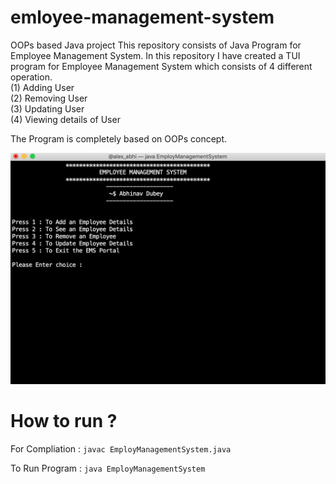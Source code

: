 # emloyee-management-system
OOPs based Java project
This repository consists of Java Program for Employee Management System. In this repository I have created a TUI program for Employee Management System which consists of 4 different operation.<br>
(1) Adding User<br>  (2) Removing User<br> (3) Updating User<br>  (4) Viewing details of User

The Program is completely based on OOPs concept.

<img src="Images/Java.png">

# How to run ?
For Compliation : <code>javac EmployManagementSystem.java</code>

To Run Program  : <code>java EmployManagementSystem</code>
